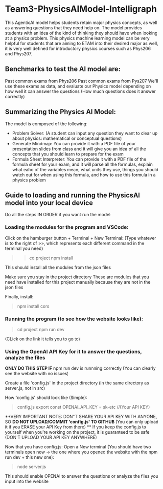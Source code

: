 # Team3-PhysicsAIModel-Intelligraph
This AgenticAI model helps students retain major physics concepts, as well as answering questions that they need help on. The model provides students with an idea of the kind of thinking they should have when looking at a physics problem. This physics machine learning model can be very helpful for students that are aiming to ETAM into their desired major as well, it is very well defined for introductory physics courses such as Phys206 and Phys207.

## Benchmarks to test the AI model are:
Past common exams from Phys206
Past common exams from Pys207
We'll use these exams as data, and evaluate our Physics model depending on how well it can answer the questions (How much questions does it answer correctly)

## Summarizing the Physics AI Model:
The model is composed of the following:
- Problem Solver: (A student can input any question they want to clear up about physics: mathematical or conceptual questions)
- Generate Mindmap: You can provide it with a PDF file of your presentation slides from class and it will give you an idea of all the concepts that you should learn to prepare for the exam
- Formula Sheet Interpreter: You can provide it with a PDF file of the formula sheet for your exam, and it will parse all the formulas, explain what eahc of the variables mean, what units they use, things you should watch out for when using this formula, and how to use this formula in a physics problem



## Guide to loading and running the PhysicsAI model into your local device
Do all the steps IN ORDER if you want run the model:

### Loading the modules for the program and VSCode: ####

Click on the hamburger button + Terminal + New Terminal:
(Type whatever is to the right of >>, which represents each different command in the terminal you need)
>> cd project
> npm install 

This should install all the modules from the json files

Make sure you stay in the project directory
These are modules that you need have installed for this project manually because they are not 
in the json files

Finally, install:
> npm install cors



### Running the program (to see how the website looks like): ####

> cd project
> npm run dev 

(CLick on the link it tells you to go to)




### Using the OpenAI API Key for it to answer the questions, analyze the files ###
**ONLY DO THIS STEP IF** npm run dev is runnning correctly (You can clearly see the website with no issues)

Create a file 'config.js' in the project directory (in the same directory as server.js, not in src)

How 'config.js' should look like (Simple):

> config.js
export const OPENAI_API_KEY = sk-etc //(Your API KEY)

**VERY IMPORTANT NOTE: DON"T SHARE YOUR API KEY WITH ANYONE, SO **DO NOT UPLOAD/COMMIT 'config.js' TO GITHUB** (You can only upload it if you ERASE your API Key from there) **
If you keep the config.js to yourself when you're working on the project, it is guaranteed to be safe (DON'T UPLOAD YOUR API KEY ANYWHERE)

Now that you have config.js:
Open a New terminal (You should have two terminals open now -> the one where you opened the website with the npm run dev + this new one):
> node server.js

This should enable OPENAI to answer the questions or analyze the files you input into the website
